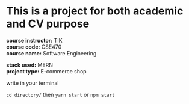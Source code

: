 # This is a project for both academic and CV purpose

**course instructor:** TIK <br>
**course code:** CSE470 <br>
**course name:** Software Engineering<br>

**stack used:** MERN<br>
**project type:** E-commerce shop<br>

<p> write in your terminal

`cd directory/`
then
`yarn start` or `npm start`

</p>
